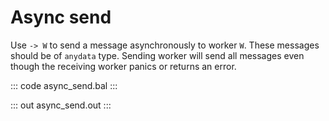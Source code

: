 # Async send

Use `-> W` to send a message asynchronously to worker `W`.  These messages should be of `anydata` type. Sending worker will send all messages even though the receiving worker panics or returns an error.

::: code async_send.bal :::

::: out async_send.out :::